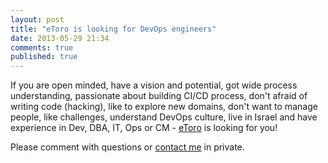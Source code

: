 ```yaml
---
layout: post
title: "eToro is looking for DevOps engineers"
date: 2013-05-29 21:34
comments: true
published: true
---
```


If you are open minded, have a vision and potential, got wide process understanding, passionate about building CI/CD process, don't afraid of writing code (hacking), like to explore new domains, don't want to manage people, like challenges, understand DevOps culture, live in Israel and have experience in Dev, DBA, IT, Ops or CM - [eToro] is looking for you!


Please comment with questions or [contact me](http://virtser.net/about) in private.


[eToro]: http://www.etoro.com